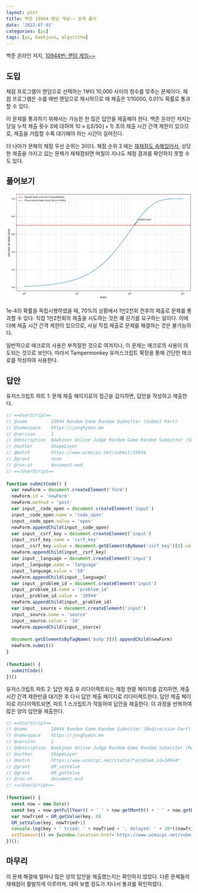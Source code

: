 ```yaml
---
layout: post
title: 백준 10944 랜덤 게임~~ 문제 풀이
date: '2022-07-01'
categories: [ps]
tags: [ps, baekjoon, algorithm]
---
```


백준 온라인 저지, [10944번: 랜덤 게임~~](https://www.acmicpc.net/problem/10944)

## 도입

채점 프로그램이 랜덤으로 선택하는 1부터 10,000 사이의 정수를 맞추는 문제이다. 채점 프로그램은 수를 매번 랜덤으로 제시하므로 매 제출은 1/10000, 0.01% 확률로 통과할 수 있다.

이 문제를 통과하기 위해서는 가능한 한 많은 답안을 제출해야 한다. 백준 온라인 저지는 당일 누적 제출 횟수 $S$에 대하여 $10 \times ( \lfloor S / 50 \rfloor + 1 )$ 초의 제출 시간 간격 제한이 있으므로, 제출을 거듭할 수록 대기해야 하는 시간이 길어진다.

더 나아가 문제의 채점 우선 순위는 3이다. 채점 순위 3 에는 [재채점도 속해있어서](https://help.acmicpc.net/judge/queue), 상당한 제출을 가지고 있는 문제가 재채점되면 며칠이 지나도 채점 결과를 확인하지 못할 수도 있다.  

## 풀어보기

![](/static/posts/2022-07-01-boj-10944/passing_least_once.png)  

1e-4의 확률을 독립시행하였을 때, 70%의 상황에서 1만2천회 전후의 제출로 문제를 통과할 수 있다. 직접 1만2천회의 제출을 시도하는 것은 꽤 끈기를 요구하는 일이다. 이에 더해 제출 시간 간격 제한이 있으므로, 사실 직접 제출로 문제를 해결하는 것은 불가능하다.

일반적으로 매크로의 사용은 부적절한 것으로 여겨지나, 이 문제는 매크로의 사용이 의도되는 것으로 보인다. 따라서 Tampermonkey 유저스크립트 확장을 통해 간단한 매크로를 작성하여 사용한다.

## 답안

유저스크립트 파트 1: 문제 제출 페이지로의 접근을 감지하면, 답안을 작성하고 제출한다.

```js
// ==UserScript==
// @name         10944 Random Game Random Submitter (Submit Part)
// @namespace    https://jonghyeon.me
// @version      1
// @description  Baekjoon Online Judge Random Game Random Submitter (Submit Part)
// @author       ShapeLayer
// @match        https://www.acmicpc.net/submit/10944
// @grant        none
// @run-at       document-end
// ==/UserScript==

function submitCode() {
  var newForm = document.createElement('form')
  newForm.id = 'newForm'
  newForm.method = 'post'
  var input__code_open = document.createElement('input')
  input__code_open.name = 'code_open'
  input__code_open.value = 'open'
  newForm.appendChild(input__code_open)
  var input__csrf_key = document.createElement('input')
  input__csrf_key.name = 'csrf_key'
  input__csrf_key.value = document.getElementsByName('csrf_key')[0].value
  newForm.appendChild(input__csrf_key)
  var input__language = document.createElement('input')
  input__language.name = 'language'
  input__language.value = '58'
  newForm.appendChild(input__language)
  var input__problem_id = document.createElement('input')
  input__problem_id.name = 'problem_id'
  input__problem_id.value = '10944'
  newForm.appendChild(input__problem_id)
  var input__source = document.createElement('input')
  input__source.name = 'source'
  input__source.value = '10'
  newForm.appendChild(input__source)

  document.getElementsByTagName('body')[0].appendChild(newForm)
  newForm.submit()
}

(function() {
  submitCode()
})()
```

유저스크립트 파트 2: 답안 제출 후 리다이렉트되는 채점 현황 페이지를 감지하면, 제출 시간 간격 제한만큼 대기한 후 다시 답안 제출 페이지로 리다이렉트한다. 답안 제출 페이지로 리다이렉트되면, 파트 1 스크립트가 작동하여 답안을 제출한다. 이 과정을 반복하여 많은 양의 답안을 제출한다.

```js
// ==UserScript==
// @name         10944 Random Game Random Submitter (Redirection Part)
// @namespace    https://jonghyeon.me
// @version      1
// @description  Baekjoon Online Judge Random Game Random Submitter (Redirection Part)
// @author       ShapeLayer
// @match        https://www.acmicpc.net/status?*problem_id=10944*
// @grant        GM_setValue
// @grant        GM_getValue
// @run-at       document-end
// ==/UserScript==

(function() {
  const now = new Date()
  const key = now.getFullYear() + ' ' + now.getMonth() + ' ' + now.getDate()
  var nowTried = GM_getValue(key, 0)
  GM_setValue(key, nowTried+1)
  console.log(key + ' tried: ' + nowTried + ', delayed: ' + 10*((nowTried/50)+1)*1000)
  setTimeout(() => {window.location.href='https://www.acmicpc.net/submit/10944'}, 10*((nowTried/50)+1)*1000)
})();
```

## 마무리

이 문제 해결에 얼마나 많은 양의 답안을 제출했는지는 확인하지 않았다. 다른 문제들의 재채점이 활발하게 이루어져, 대략 보름 정도가 지나서 통과를 확인하였다.
